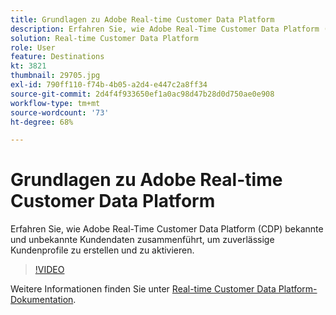 ```yaml
---
title: Grundlagen zu Adobe Real-time Customer Data Platform
description: Erfahren Sie, wie Adobe Real-Time Customer Data Platform (CDP) bekannte und unbekannte Kundendaten zusammenführt, um zuverlässige Kundenprofile zu erstellen und zu aktivieren.
solution: Real-time Customer Data Platform
role: User
feature: Destinations
kt: 3821
thumbnail: 29705.jpg
exl-id: 790ff110-f74b-4b05-a2d4-e447c2a8ff34
source-git-commit: 2d4f4f933650ef1a0ac98d47b28d0d750ae0e908
workflow-type: tm+mt
source-wordcount: '73'
ht-degree: 68%

---
```


# Grundlagen zu Adobe Real-time Customer Data Platform

Erfahren Sie, wie Adobe Real-Time Customer Data Platform (CDP) bekannte und unbekannte Kundendaten zusammenführt, um zuverlässige Kundenprofile zu erstellen und zu aktivieren.

>[!VIDEO](https://video.tv.adobe.com/v/29705?quality=12&learn=on)

Weitere Informationen finden Sie unter [Real-time Customer Data Platform-Dokumentation](https://experienceleague.adobe.com/docs/experience-platform/rtcdp/overview.html?lang=de).
